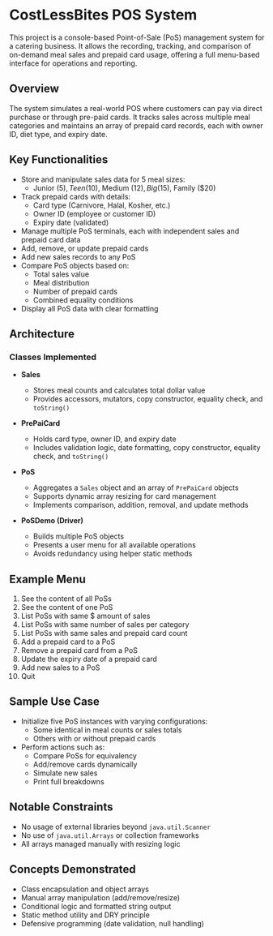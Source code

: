 # CostLessBites POS System

This project is a console-based Point-of-Sale (PoS) management system for a catering business. It allows the recording, tracking, and comparison of on-demand meal sales and prepaid card usage, offering a full menu-based interface for operations and reporting.

## Overview

The system simulates a real-world POS where customers can pay via direct purchase or through pre-paid cards. It tracks sales across multiple meal categories and maintains an array of prepaid card records, each with owner ID, diet type, and expiry date.

## Key Functionalities

- Store and manipulate sales data for 5 meal sizes:
  - Junior ($5), Teen ($10), Medium ($12), Big ($15), Family ($20)
- Track prepaid cards with details:
  - Card type (Carnivore, Halal, Kosher, etc.)
  - Owner ID (employee or customer ID)
  - Expiry date (validated)
- Manage multiple PoS terminals, each with independent sales and prepaid card data
- Add, remove, or update prepaid cards
- Add new sales records to any PoS
- Compare PoS objects based on:
  - Total sales value
  - Meal distribution
  - Number of prepaid cards
  - Combined equality conditions
- Display all PoS data with clear formatting

## Architecture

### Classes Implemented

- **Sales**
  - Stores meal counts and calculates total dollar value
  - Provides accessors, mutators, copy constructor, equality check, and `toString()`

- **PrePaiCard**
  - Holds card type, owner ID, and expiry date
  - Includes validation logic, date formatting, copy constructor, equality check, and `toString()`

- **PoS**
  - Aggregates a `Sales` object and an array of `PrePaiCard` objects
  - Supports dynamic array resizing for card management
  - Implements comparison, addition, removal, and update methods

- **PoSDemo (Driver)**
  - Builds multiple PoS objects
  - Presents a user menu for all available operations
  - Avoids redundancy using helper static methods

## Example Menu

1. See the content of all PoSs
2. See the content of one PoS
3. List PoSs with same $ amount of sales
4. List PoSs with same number of sales per category
5. List PoSs with same sales and prepaid card count
6. Add a prepaid card to a PoS
7. Remove a prepaid card from a PoS
8. Update the expiry date of a prepaid card
9. Add new sales to a PoS
10. Quit


## Sample Use Case

- Initialize five PoS instances with varying configurations:
  - Some identical in meal counts or sales totals
  - Others with or without prepaid cards
- Perform actions such as:
  - Compare PoSs for equivalency
  - Add/remove cards dynamically
  - Simulate new sales
  - Print full breakdowns

## Notable Constraints

- No usage of external libraries beyond `java.util.Scanner`
- No use of `java.util.Arrays` or collection frameworks
- All arrays managed manually with resizing logic

## Concepts Demonstrated

- Class encapsulation and object arrays  
- Manual array manipulation (add/remove/resize)  
- Conditional logic and formatted string output  
- Static method utility and DRY principle  
- Defensive programming (date validation, null handling)











